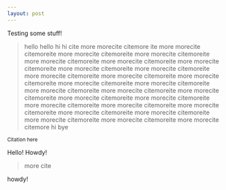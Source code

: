 ```yaml
---
layout: post
---
```

Testing some stuff!

>    hello hello hi hi cite more morecite citemore ite more morecite citemoreite more morecite citemoreite more morecite citemoreite more morecite citemoreite more morecite citemoreite more morecite citemoreite more morecite citemoreite more morecite citemoreite more morecite citemoreite more morecite citemoreite more morecite citemoreite more morecite citemoreite more morecite citemoreite more morecite citemoreite more morecite citemoreite more morecite citemoreite more morecite citemoreite more morecite citemoreite more morecite citemoreite more morecite citemoreite more morecite citemoreite more morecite citemoreite more morecite citemoreite more morecite citemoreite more morecite citemoreite more morecite citemore
>    hi
>    bye

<small>Citation here</small>
<aside>
Hello!
Howdy!
</aside>

>    more cite

howdy!

